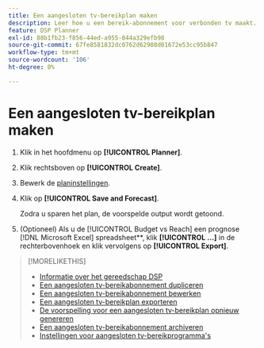 ```yaml
---
title: Een aangesloten tv-bereikplan maken
description: Leer hoe u een bereik-abonnement voor verbonden tv maakt.
feature: DSP Planner
exl-id: 88b1fb23-f856-44ed-a955-844a329efb98
source-git-commit: 67fe8581832dc0762d62908d01672e53cc95b847
workflow-type: tm+mt
source-wordcount: '106'
ht-degree: 0%

---
```


# Een aangesloten tv-bereikplan maken

1. Klik in het hoofdmenu op **[!UICONTROL Planner]**.

1. Klik rechtsboven op **[!UICONTROL Create]**.

1. Bewerk de [planinstellingen](planner-settings.md).

1. Klik op **[!UICONTROL Save and Forecast]**.

   Zodra u sparen het plan, de voorspelde output wordt getoond.

1. (Optioneel) Als u de [!UICONTROL Budget vs Reach] een prognose [!DNL Microsoft Excel] spreadsheet**, klik **[!UICONTROL ...]** in de rechterbovenhoek en klik vervolgens op **[!UICONTROL Export]**.

>[!MORELIKETHIS]
>
>* [Informatie over het gereedschap DSP](planner-about.md)
>* [Een aangesloten tv-bereikabonnement dupliceren](planner-duplicate.md)
>* [Een aangesloten tv-bereikabonnement bewerken](planner-edit.md)
>* [Een aangesloten tv-bereikplan exporteren](planner-export.md)
>* [De voorspelling voor een aangesloten tv-bereikplan opnieuw genereren](planner-forecast.md)
>* [Een aangesloten tv-bereikabonnement archiveren](planner-archive.md)
>* [Instellingen voor aangesloten tv-bereikprogramma&#39;s](planner-settings.md)
